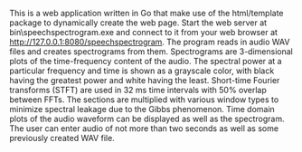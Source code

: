 This is a web application written in Go that make use of the html/template package to dynamically create the web page.
Start the web server at bin\speechspectrogram.exe and connect to it from your web browser at http://127.0.0.1:8080/speechspectrogram.
The program reads in audio WAV files and creates spectrograms from them.  Spectrograms are 3-dimensional plots of the time-frequency
content of the audio.  The spectral power at a particular frequency and time is shown as a grayscale color, with black having the 
greatest power and white having the least.  Short-time Fourier transforms (STFT) are used in 32 ms time intervals with 50% overlap
between FFTs.  The sections are multiplied with various window types to minimize spectral leakage due to the Gibbs phenomenon.
Time domain plots of the audio waveform can be displayed as well as the spectrogram.  The user can enter audio of not more than
two seconds as well as some previously created WAV file.


